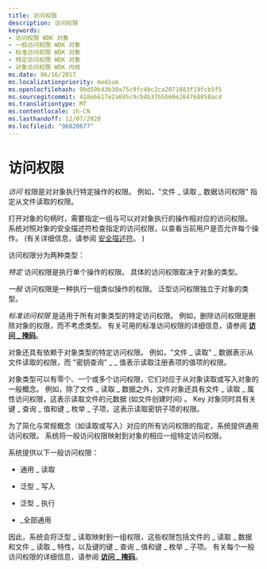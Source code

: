 ```yaml
---
title: 访问权限
description: 访问权限
keywords:
- 访问权限 WDK 对象
- 一般访问权限 WDK 对象
- 标准访问权限 WDK 对象
- 特定访问权限 WDK 对象
- 对象访问权限 WDK 内核
ms.date: 06/16/2017
ms.localizationpriority: medium
ms.openlocfilehash: 9bd59b43b30a75c9fc4bc2ca2071683f19fcb5f5
ms.sourcegitcommit: 418e6617e2a695c9cb4b37b5b60e264760858acd
ms.translationtype: MT
ms.contentlocale: zh-CN
ms.lasthandoff: 12/07/2020
ms.locfileid: "96820677"
---
```

# <a name="access-rights"></a>访问权限


*访问* 权限是对对象执行特定操作的权限。 例如，"文件 \_ 读取 \_ 数据访问权限" 指定从文件读取的权限。

打开对象的句柄时，需要指定一组与可以对对象执行的操作相对应的访问权限。 系统对照对象的安全描述符检查指定的访问权限，以查看当前用户是否允许每个操作。  (有关详细信息，请参阅 [安全描述符](../ifs/security-descriptors.md)。 ) 

访问权限分为两种类型：

*特定* 访问权限是执行单个操作的权限。 具体的访问权限取决于对象的类型。

*一般* 访问权限是一种执行一组类似操作的权限。 泛型访问权限独立于对象的类型。

*标准访问权限* 是适用于所有对象类型的特定访问权限。 例如，删除访问权限是删除对象的权限，而不考虑类型。 有关可用的标准访问权限的详细信息，请参阅 [**访问 \_ 掩码**](access-mask.md)。

对象还具有依赖于对象类型的特定访问权限。 例如，"文件 \_ 读取" \_ 数据表示从文件读取的权限，而 "密钥查询" \_ \_ 值表示读取注册表项的值项的权限。

对象类型可以有零个、一个或多个访问权限，它们对应于从对象读取或写入对象的一般概念。 例如，除了文件 \_ 读取 \_ 数据之外，文件对象还具有文件 \_ 读取 \_ 属性访问权限，这表示读取文件的元数据 (如文件创建时间) 。 Key 对象同时具有关键 \_ 查询 \_ 值和键 \_ 枚举 \_ 子项，这表示读取密钥子项的权限。

为了简化与常规概念（如读取或写入）对应的所有访问权限的指定，系统提供通用访问权限。 系统将一般访问权限映射到对象的相应一组特定访问权限。

系统提供以下一般访问权限：

-   通用 \_ 读取

-   泛型 \_ 写入

-   泛型 \_ 执行

-   \_全部通用

因此，系统会将泛型 \_ 读取映射到一组权限，这些权限包括文件的 \_ 读取 \_ 数据和文件 \_ 读取 \_ 特性，以及键的键 \_ 查询 \_ 值和键 \_ 枚举 \_ 子项。 有关每个一般访问权限的详细信息，请参阅 [**访问 \_ 掩码**](access-mask.md)。

 


